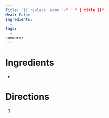 ```yaml
---
Title: "{{ replace .Name "-" " " | title }}"
Meal: False
Ingredients: 
  - 
Tags:
  - 
summary:
---
```


# Ingredients
- 

# Directions
1.
